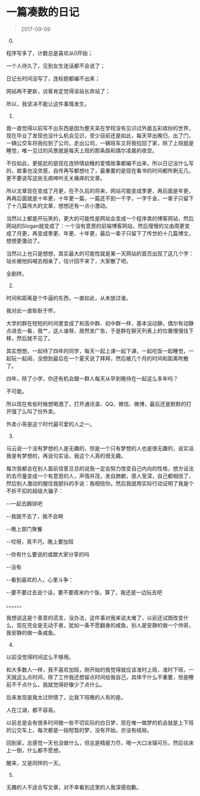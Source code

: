 # 一篇凑数的日记

> 2017-09-09

0.

程序写多了，计数总是喜欢从0开始；

一个人待久了，见到女生连话都不会说了；

日记长时间没写了，连标题都编不出来；

网站再不更新，访客肯定觉得该站长弃站了；

所以，我坚决不能让这件事情发生。


1.

我一直觉得以前写不出东西是因为整天呆在学校没有见识过外面五彩缤纷的世界，现在毕业了发现也没什么机会见识，至少目前还是如此，每天早出晚归，出了门，一辆公交车将我拉到了公司，走出公司，一辆班车又将我拉回了家，除了上班就是睡觉，唯一见过的风景就是每天上班的那条路和偶尔凌晨的夜空。

不仅如此，更尴尬的是现在连矫情幼稚的爱情故事都编不出来，所以日记没什么写的，故事也没灵感，自传再写都想吐了，最重要的是现在看书的时间都所剩无几，更不要说写这些无病呻吟无关痛痒的文章。

所以文章现在变成了月更，在不久后的将来，网站可能变成季更，再后面是年更，再再后面就是十年更，十年更一篇，一篇还不到一千字，一字千金，一辈子只留下了十几篇伟大的文章，想想还有一点小激动。

当然以上都是开玩笑的，更大的可能性是网站会变成一个程序类的博客网站，然后网站的Slogan就变成了：一个没有意思的前端博客网站，然后慢慢的又由周更变成了月更，再变成季更、年更、十年更，最后一辈子只留下了传世的十几篇博文，想想更激动了。

当然以上也只是想想，其实最大的可能性就是某一天网站的首页出现了这几个字：站长被他妈喊去相亲了，估计回不来了，大家散了吧。

全剧终。


2.

时间和距离是个牛逼的东西，一直如此，从未放过谁。

我对此一直耿耿于怀。

大学的群在短短的时间里变成了和高中群、初中群一样，基本没动静，偶尔有动静点进去一看，我艹，这人谁呀，居然发广告，于是群在聊天列表上的位置慢慢往下移，然后就不见了。

其实想想，一起待了四年的同学，每天一起上课一起下课，一起吃饭一起睡觉，一起玩一起闹，没想到最后在一个夏天说了拜拜，然后被几个月的时间和距离吹散了。

四年，除了小学，你还有机会跟一群人每天从早到晚待在一起这么多年吗？

不可能。

所以现在有些时候想喝酒了，打开通讯录、QQ、微信、微博，最后还是默默的打开饿了么叫了份外卖。

外卖小哥是这个时代最可爱的人之一。


3.

马云说一个没有梦想的人是无趣的，但是一个只有梦想的人也是很无趣的，说实话我是有梦想的，再说句实话，我这个人真的很无趣。

每次我都会在别人面前信誓旦旦的说我一定会努力改变自己内向的性格，想方设法的去尽量变成一个有意思的人，声情并茂，发自肺腑，感人至深，自己都相信了，然后别人激动的握住我颤抖的手说：我相信你。然后我就用实际行动证明了我是个不折不扣的超级大骗子：

--一起去踢球吧

--我就不去了，我不会啊



--晚上部门聚餐

--哎呀，真不巧，晚上要加班



--你有什么要说的或跟大家分享的吗

--没有



--看到喜欢的人，心里斗争：

--要不要过去说个话，要不要周末约个饭，算了，我还是一边玩去吧

。。。。。。

我想说这是个善意的谎言，没办法，这件事对我来说太难了，以前还试图改变什么，现在完全是无动于衷，犹如一条不愿翻身的咸鱼，别人是安静的做一个帅哥，我安静的做一条咸鱼。


4.

以前没觉得时间这么不够用。

和大多数人一样，我不喜欢加班，刚开始的我觉得就应该准时上班，准时下班，一天就这么点时间，除了工作我还想留点时间给我自己，具体干什么不重要，但是睡前不干点什么，我就觉得好像少了点什么。

后来发现是我太过矫情了，比我下班晚的人有的是。

人在江湖，都不容易。

以前总是会有很多时间做一些不切实际的白日梦，现在唯一做梦的机会就是上下班的公交车上，每次都是一段短暂的梦，没有开始，亦没有结局。

回到家，总感觉一天也没做什么，但总是精疲力尽，喝一大口冰镇可乐，然后往床上一倒，什么都不愿想。

醒来，又是同样的一天。


5.

无趣的人不适合写文章，对不幸看到这里的人我深感抱歉。